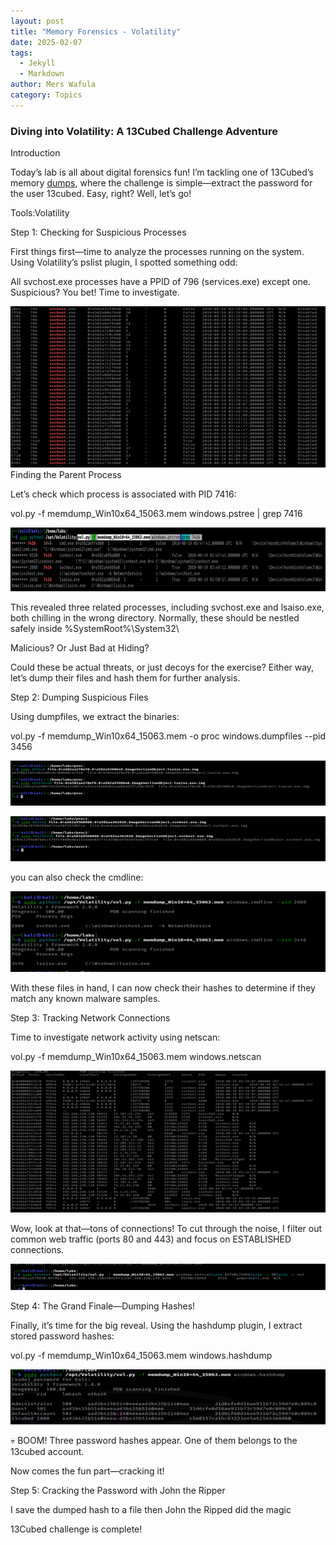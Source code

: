 ```yaml
---
layout: post
title: "Memory Forensics - Volatility"
date: 2025-02-07
tags:
  - Jekyll
  - Markdown
author: Mers Wafula
category: Topics
---
```


### Diving into Volatility: A 13Cubed Challenge Adventure

Introduction

Today’s lab is all about digital forensics fun! I’m tackling one of 13Cubed’s memory [dumps](https://www.youtube.com/redirect?event=video_description&redir_token=QUFFLUhqbThmSEVVREpWbUJwNDk1ejhrRVBNU2ZFc1hQZ3xBQ3Jtc0tuRHNib1I1Zy1Fd01zbWRhTkllVUZxbVVfLTdnb2k0QnlxYnBqRnpWMTNjbzNmVHNxam1XNFdORzNMYUlzUHRxSThRaF9mZElyOWRrLWZrMldXa2VHN2lhZTRUNlFiTVJ2SGloaktYU0RWcEJlLWJ5Yw&q=https%3A%2F%2Fdigital-forensics.sans.org%2Fmedia%2Fposter_2014_find_evil.pdf&v=s98_p3bheL0), where the challenge is simple—extract the password for the user 13cubed. Easy, right? Well, let’s go!

Tools:Volatility

Step 1: Checking for Suspicious Processes

First things first—time to analyze the processes running on the system. Using Volatility’s pslist plugin, I spotted something odd:

All svchost.exe processes have a PPID of 796 (services.exe) except one. Suspicious? You bet! Time to investigate.

![](assets/3.png)
Finding the Parent Process

Let’s check which process is associated with PID 7416:

vol.py -f memdump_Win10x64_15063.mem windows.pstree | grep 7416

![](assets/4.png)

This revealed three related processes, including svchost.exe and lsaiso.exe, both chilling in the wrong directory. Normally, these should be nestled safely inside %SystemRoot%\System32\

Malicious? Or Just Bad at Hiding?

Could these be actual threats, or just decoys for the exercise? Either way, let’s dump their files and hash them for further analysis.

Step 2: Dumping Suspicious Files

Using dumpfiles, we extract the binaries:

vol.py -f memdump_Win10x64_15063.mem -o proc windows.dumpfiles --pid 3456

![](assets/5.png)

![](assets/6.png)

you can also check the cmdline:

![](assets/7.png)

With these files in hand, I can now check their hashes to determine if they match any known malware samples.

Step 3: Tracking Network Connections

Time to investigate network activity using netscan:

vol.py -f memdump_Win10x64_15063.mem windows.netscan

![](assets/8.png)

Wow, look at that—tons of connections! To cut through the noise, I filter out common web traffic (ports 80 and 443) and focus on ESTABLISHED connections. 

![](assets/9.png)

Step 4: The Grand Finale—Dumping Hashes!

Finally, it’s time for the big reveal. Using the hashdump plugin, I extract stored password hashes:

vol.py -f memdump_Win10x64_15063.mem windows.hashdump

![](assets/34.png)

💀 BOOM! Three password hashes appear. One of them belongs to the 13cubed account.

Now comes the fun part—cracking it!

Step 5: Cracking the Password with John the Ripper

I save the dumped hash to a file then John the Ripped did the magic



13Cubed challenge is complete!
